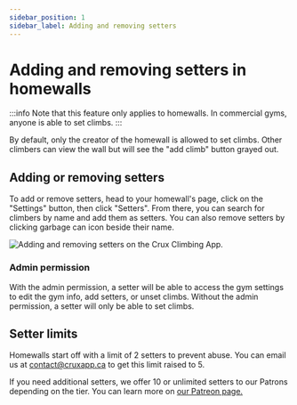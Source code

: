 ```yaml
---
sidebar_position: 1
sidebar_label: Adding and removing setters
---
```


# Adding and removing setters in homewalls

:::info
Note that this feature only applies to homewalls. In commercial gyms, anyone is able to set climbs.
:::

By default, only the creator of the homewall is allowed to set climbs. Other climbers can view the wall but will see the "add climb" button grayed out.

## Adding or removing setters

To add or remove setters, head to your homewall's page, click on the "Settings" button, then click "Setters". From there, you can search for climbers by name and add them as setters. You can also remove setters by clicking garbage can icon beside their name.

<img src="/img/setters.png" alt="Adding and removing setters on the Crux Climbing App." class="screenshot" />

### Admin permission

With the admin permission, a setter will be able to access the gym settings to edit the gym info, add setters, or unset climbs. Without the admin permission, a setter will only be able to set climbs.

## Setter limits

Homewalls start off with a limit of 2 setters to prevent abuse. You can email us at [contact@cruxapp.ca](mailto:contact@cruxapp.ca) to get this limit raised to 5.

If you need additional setters, we offer 10 or unlimited setters to our Patrons depending on the tier. You can learn more on [our Patreon page.](https://www.patreon.com/crux_climbing_app)
